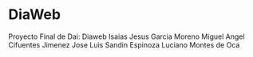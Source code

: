 # DiaWeb
Proyecto Final de Dai: Diaweb
Isaias Jesus Garcia Moreno 
Miguel Angel Cifuentes Jimenez
Jose Luis Sandin Espinoza
Luciano Montes de Oca
